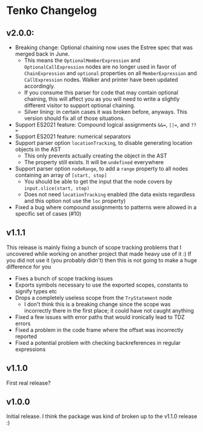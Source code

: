 # Tenko Changelog

## v2.0.0:

- Breaking change: Optional chaining now uses the Estree spec that was merged back in June.
  - This means the `OptionalMemberExpression` and `OptionalCallExpression` nodes are no longer used in favor of `ChainExpression` and `optional` properties on all `MemberExpression` and `CallExpression` nodes. Walker and printer have been updated accordingly.
  - If you consume this parser for code that may contain optional chaining, this will affect you as you will need to write a slightly different visitor to support optional chaining.
  - Silver lining: in certain cases it was broken before, anyways. This version should fix all of those situations.
- Support ES2021 feature: Compound logical assignments `&&=`, `||=`, and `??=`
- Support ES2021 feature: numerical separators
- Support parser option `locationTracking`, to disable generating location objects in the AST
  - This only prevents actually creating the object in the AST
  - The property still exists. It will be `undefined` everywhere
- Support parser option `nodeRange`, to add a `range` property to all nodes containing an array of `[start, stop]`
  - You should be able to get the input that the node covers by `input.slice(start, stop)`
  - Does not need `locationTracking` enabled (the data exists regardless and this option not use the `loc` property)
- Fixed a bug where compound assignments to patterns were allowed in a specific set of cases (#10)

## v1.1.1

This release is mainly fixing a bunch of scope tracking problems that I uncovered while working on another project that made heavy use of it :) If you did not use it (you probably didn't) then this is not going to make a huge difference for you

- Fixes a bunch of scope tracking issues
- Exports symbols necessary to use the exported scopes, constants to signify types etc
- Drops a completely useless scope from the `TryStatement` node
  - I don't think this is a breaking change since the scope was incorrectly there in the first place; it could have not caught anything
- Fixed a few issues with error paths that would ironically lead to TDZ errors
- Fixed a problem in the code frame where the offset was incorrectly reported
- Fixed a potential problem with checking backreferences in regular expressions

## v1.1.0

First real release?

## v1.0.0

Initial release. I think the package was kind of broken up to the v1.1.0 release :)
